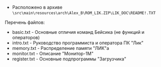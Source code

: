- Расположено в архиве `\src\main\resources\arch\Alex_B\ROM_LIK.ZIP\LIK_DOC\README!.TXT`

Перечень файлов:
- basic.txt       -  Основные отличия команд Бейсика (не функций и операторов)
- intro.txt       -  Руководство программиста и оператора ПК "Лик"
- memory.txt      -  Распределение памяти "ЛИК"а
- monitor.txt      -  Описание "Монитор-1М"
- register.txt    -  Основные подпрограммы "Загрузчика"
